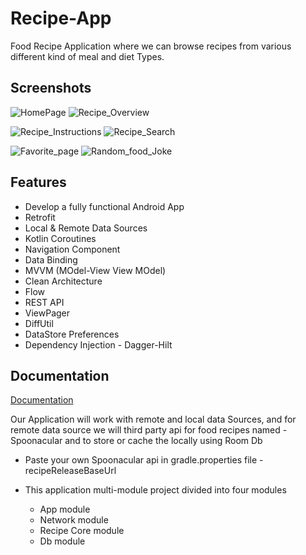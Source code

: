 
# Recipe-App

Food Recipe Application where we can browse recipes from various different kind of meal and diet Types.


## Screenshots

![HomePage](https://github.com/ak363255/Recipe-App/assets/36182994/3ec91766-2cfb-4eb0-b10e-1c5a76b3e9b5)  ![Recipe_Overview](https://github.com/ak363255/Recipe-App/assets/36182994/a01a6243-f621-418b-bb86-91862f431c4f)

![Recipe_Instructions](https://github.com/ak363255/Recipe-App/assets/36182994/4e32ce71-d078-4bc4-bcd6-de797d665387)  ![Recipe_Search](https://github.com/ak363255/Recipe-App/assets/36182994/af30227f-c548-4d22-a8c1-7c7753a97299)

![Favorite_page](https://github.com/ak363255/Recipe-App/assets/36182994/74bc05e0-3ba4-46b5-9630-820d5726ee11)  ![Random_food_Joke](https://github.com/ak363255/Recipe-App/assets/36182994/d4eafd14-61cd-40e6-a293-6f78eac18136)



## Features 
- Develop a fully functional Android App
- Retrofit
- Local & Remote Data Sources
- Kotlin Coroutines
- Navigation Component
- Data Binding
-  MVVM (MOdel-View View MOdel)
- Clean Architecture
- Flow
- REST API
- ViewPager
- DiffUtil
- DataStore Preferences
- Dependency Injection - Dagger-Hilt



## Documentation

[Documentation](https://linktodocumentation)

Our Application will work with remote and local data Sources, and for remote data source we will third party api for food recipes named - Spoonacular and to store or cache the locally using Room Db

-  Paste your own Spoonacular api in gradle.properties file - recipeReleaseBaseUrl 

- This application multi-module project divided into four modules
  - App module
  - Network module
  - Recipe Core module
  - Db module
